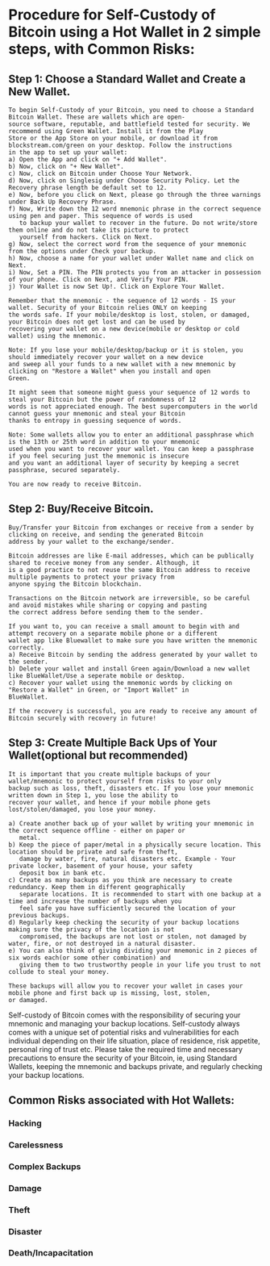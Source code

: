 # Procedure for Self-Custody of Bitcoin using a Hot Wallet in 2 simple steps, with Common Risks:

## Step 1: Choose a Standard Wallet and Create a New Wallet.
    To begin Self-Custody of your Bitcoin, you need to choose a Standard Bitcoin Wallet. These are wallets which are open-
    source software, reputable, and battlefield tested for security. We recommend using Green Wallet. Install it from the Play
    Store or the App Store on your mobile, or download it from blockstream.com/green on your desktop. Follow the instructions 
    in the app to set up your wallet:   
    a) Open the App and click on "+ Add Wallet".
    b) Now, click on "+ New Wallet".
    c) Now, click on Bitcoin under Choose Your Network.
    d) Now, click on Singlesig under Choose Security Policy. Let the Recovery phrase length be default set to 12.
    e) Now, before you click on Next, please go through the three warnings under Back Up Recovery Phrase.
    f) Now, Write down the 12 word mnemonic phrase in the correct sequence using pen and paper. This sequence of words is used
       to backup your wallet to recover in the future. Do not write/store them online and do not take its picture to protect 
       yourself from hackers. Click on Next.
    g) Now, select the correct word from the sequence of your mnemonic from the options under Check your backup.
    h) Now, choose a name for your wallet under Wallet name and click on Next.
    i) Now, Set a PIN. The PIN protects you from an attacker in possession of your phone. Click on Next, and Verify Your PIN. 
    j) Your Wallet is now Set Up!. Click on Explore Your Wallet.
   
    Remember that the mnemonic - the sequence of 12 words - IS your wallet. Security of your Bitcoin relies ONLY on keeping 
    the words safe. If your mobile/desktop is lost, stolen, or damaged, your Bitcoin does not get lost and can be used by 
    recovering your wallet on a new device(mobile or desktop or cold wallet) using the mnemonic.

    Note: If you lose your mobile/desktop/backup or it is stolen, you should immediately recover your wallet on a new device 
    and sweep all your funds to a new wallet with a new mnemonic by clicking on "Restore a Wallet" when you install and open
    Green. 

    It might seem that someone might guess your sequence of 12 words to steal your Bitcoin but the power of randomness of 12 
    words is not appreciated enough. The best supercomputers in the world cannot guess your mnemonic and steal your Bitcoin 
    thanks to entropy in guessing sequence of words.

    Note: Some wallets allow you to enter an additional passphrase which is the 13th or 25th word in addition to your mnemonic
    used when you want to recover your wallet. You can keep a passphrase if you feel securing just the mnemonic is insecure
    and you want an additional layer of security by keeping a secret passphrase, secured separately. 

    You are now ready to receive Bitcoin. 

## Step 2: Buy/Receive Bitcoin.
    Buy/Transfer your Bitcoin from exchanges or receive from a sender by clicking on receive, and sending the generated Bitcoin
    address by your wallet to the exchange/sender. 

    Bitcoin addresses are like E-mail addresses, which can be publically shared to receive money from any sender. Although, it
    is a good practice to not reuse the same Bitcoin address to receive multiple payments to protect your privacy from
    anyone spying the Bitcoin blockchain.

    Transactions on the Bitcoin network are irreversible, so be careful and avoid mistakes while sharing or copying and pasting
    the correct address before sending them to the sender.

    If you want to, you can receive a small amount to begin with and attempt recovery on a separate mobile phone or a different
    wallet app like Bluewallet to make sure you have written the mnemonic correctly.
    a) Receive Bitcoin by sending the address generated by your wallet to the sender.
    b) Delete your wallet and install Green again/Download a new wallet like BlueWallet/Use a seperate mobile or desktop.
    c) Recover your wallet using the mnemonic words by clicking on "Restore a Wallet" in Green, or "Import Wallet" in
    BlueWallet.

    If the recovery is successful, you are ready to receive any amount of Bitcoin securely with recovery in future!

## Step 3: Create Multiple Back Ups of Your Wallet(optional but recommended)
    It is important that you create multiple backups of your wallet/mnemonic to protect yourself from risks to your only 
    backup such as loss, theft, disasters etc. If you lose your mnemonic written down in Step 1, you lose the ability to 
    recover your wallet, and hence if your mobile phone gets lost/stolen/damaged, you lose your money. 
    
    a) Create another back up of your wallet by writing your mnemonic in the correct sequence offline - either on paper or
       metal. 
    b) Keep the piece of paper/metal in a physically secure location. This location should be private and safe from theft, 
       damage by water, fire, natural disasters etc. Example - Your private locker, basement of your house, your safety
       deposit box in bank etc.
    c) Create as many backups as you think are necessary to create redundancy. Keep them in different geographically 
       separate locations. It is recommended to start with one backup at a time and increase the number of backups when you
       feel safe you have sufficiently secured the location of your previous backups.
    d) Regularly keep checking the security of your backup locations making sure the privacy of the location is not
       compromised, the backups are not lost or stolen, not damaged by water, fire, or not destroyed in a natural disaster.
    e) You can also think of giving dividing your mnemonic in 2 pieces of six words each(or some other combination) and 
       giving them to two trustworthy people in your life you trust to not collude to steal your money.

    These backups will allow you to recover your wallet in cases your mobile phone and first back up is missing, lost, stolen,
    or damaged. 

Self-custody of Bitcoin comes with the responsibility of securing your mnemonic and managing your backup locations. 
Self-custody always comes with a unique set of potential risks and vulnerabilities for each individual depending on their life situation, place of residence, risk appetite, personal ring of trust etc. 
Please take the required time and necessary precautions to ensure the security of your Bitcoin, ie, using Standard Wallets, keeping the mnemonic and backups private, and regularly checking your backup locations. 

## Common Risks associated with Hot Wallets:

### Hacking

### Carelessness

### Complex Backups

### Damage

### Theft

### Disaster

### Death/Incapacitation
